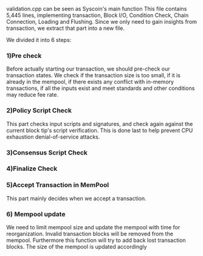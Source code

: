validation.cpp can be seen as Syscoin's main function
This file contains 5,445 lines, implementing transaction, Block I/O, Condition Check, Chain Connection, Loading and Flushing.
Since we only need to gain insights from transaction, we extract that part into a new file.

We divided it into 6 steps:

### 1)Pre check
Before actually starting our transaction, we should pre-check our transaction states. 
We check if the transaction size is too small, if it is already in the mempool, if there exists any conflict with in-memory transactions, if all the inputs exist and meet standards and other conditions may reduce fee rate.

### 2)Policy Script Check
This part checks input scripts and signatures, and check again against the current block tip's script verification. 
This is done last to help prevent CPU exhaustion denial-of-service attacks.

### 3)Consensus Script Check

### 4)Finalize Check


### 5)Accept Transaction in MemPool 
This part mainly decides when we accept a transaction.


### 6) Mempool update
We need to limit mempool size and update the mempool with time for reorganization. Invalid transaction blocks will be removed from the mempool. Furthermore this function will try to add back lost transaction blocks. The size of the mempool is updated accordingly
